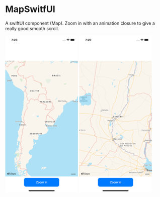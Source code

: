 # MapSwitfUI

A swiftUI component (Map). 
Zoom in with an animation closure to give a really good smooth scroll.	

<img src=Images/Map1.png height="500" >
<img src=Images/Map2.png height="500" >
